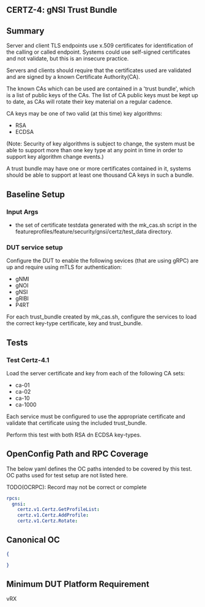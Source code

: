 ## CERTZ-4: gNSI Trust Bundle

## Summary

Server and client TLS endpoints use x.509 certificates for
identification of the calling or called endpoint. Systems
could use self-signed certificates and not validate, but
this is an insecure practice.

Servers and clients should require that the certificates
used are validated and are signed by a known Certificate
Authority(CA).

The known CAs which can be used are contained in a
'trust bundle', which is a list of public keys of the CAs.
The list of CA public keys must be kept up to date, as
CAs will rotate their key material on a regular cadence.

CA keys may be one of two valid (at this time) key algorithms:

   * RSA
   * ECDSA

(Note: Security of key algorithms is subject to change, the
system must be able to support more than one key type at any
point in time in order to support key algorithm change events.)

A trust bundle may have one or more certificates contained in
it, systems should be able to support at least one thousand
CA keys in such a bundle.


## Baseline Setup

### Input Args

  * the set of certificate testdata generated with the mk_cas.sh
    script in the featureprofiles/feature/security/gnsi/certz/test_data
    directory.

### DUT service setup

Configure the DUT to enable the following sevices (that are using gRPC) are
up and require using mTLS for authentication:

  * gNMI
  * gNOI
  * gNSI
  * gRIBI
  * P4RT

For each trust_bundle created by mk_cas.sh, configure the
services to load the correct key-type certificate, key and
trust_bundle.

## Tests

### Test Certz-4.1

Load the server certificate and key from each of the following CA sets:
   * ca-01
   * ca-02
   * ca-10
   * ca-1000

Each service must be configured to use the appropriate certificate and validate
that certificate using the included trust_bundle.

Perform this test with both RSA dn ECDSA key-types.

## OpenConfig Path and RPC Coverage

The below yaml defines the OC paths intended to be covered by this test.  OC paths used for test setup are not listed here.

TODO(OCRPC): Record may not be correct or complete

```yaml
rpcs:
  gnsi:
    certz.v1.Certz.GetProfileList:
    certz.v1.Certz.AddProfile:
    certz.v1.Certz.Rotate:
```

## Canonical OC

```json
{

}
```

## Minimum DUT Platform Requirement

vRX
